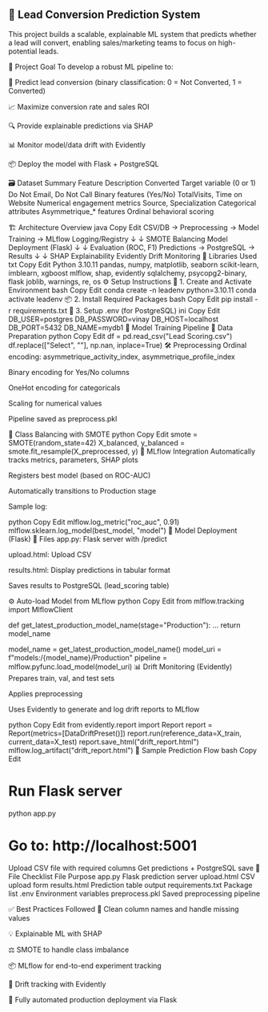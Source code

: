 ## 🚀 Lead Conversion Prediction System
This project builds a scalable, explainable ML system that predicts whether a lead will convert, enabling sales/marketing teams to focus on high-potential leads.

📌 Project Goal
To develop a robust ML pipeline to:

🎯 Predict lead conversion (binary classification: 0 = Not Converted, 1 = Converted)

📈 Maximize conversion rate and sales ROI

🔍 Provide explainable predictions via SHAP

📊 Monitor model/data drift with Evidently

📦 Deploy the model with Flask + PostgreSQL

🗃️ Dataset Summary
Feature	Description
Converted	Target variable (0 or 1)
Do Not Email, Do Not Call	Binary features (Yes/No)
TotalVisits, Time on Website	Numerical engagement metrics
Source, Specialization	Categorical attributes
Asymmetrique_* features	Ordinal behavioral scoring

🏗️ Architecture Overview
java
Copy
Edit
CSV/DB → Preprocessing → Model Training → MLflow Logging/Registry
         ↓                                     ↓
    SMOTE Balancing                     Model Deployment (Flask)
         ↓                                     ↓
     Evaluation (ROC, F1)       Predictions → PostgreSQL → Results
         ↓                                     ↓
    SHAP Explainability             Evidently Drift Monitoring
🧰 Libraries Used
txt
Copy
Edit
Python 3.10.11
pandas, numpy, matplotlib, seaborn
scikit-learn, imblearn, xgboost
mlflow, shap, evidently
sqlalchemy, psycopg2-binary, flask
joblib, warnings, re, os
⚙️ Setup Instructions
🔧 1. Create and Activate Environment
bash
Copy
Edit
conda create -n leadenv python=3.10.11
conda activate leadenv
📦 2. Install Required Packages
bash
Copy
Edit
pip install -r requirements.txt
📁 3. Setup .env (for PostgreSQL)
ini
Copy
Edit
DB_USER=postgres
DB_PASSWORD=vinay
DB_HOST=localhost
DB_PORT=5432
DB_NAME=mydb1
🧪 Model Training Pipeline
📂 Data Preparation
python
Copy
Edit
df = pd.read_csv("Lead Scoring.csv")
df.replace(["Select", ""], np.nan, inplace=True)
🛠️ Preprocessing
Ordinal encoding: asymmetrique_activity_index, asymmetrique_profile_index

Binary encoding for Yes/No columns

OneHot encoding for categoricals

Scaling for numerical values

Pipeline saved as preprocess.pkl

🧪 Class Balancing with SMOTE
python
Copy
Edit
smote = SMOTE(random_state=42)
X_balanced, y_balanced = smote.fit_resample(X_preprocessed, y)
🔁 MLflow Integration
Automatically tracks metrics, parameters, SHAP plots

Registers best model (based on ROC-AUC)

Automatically transitions to Production stage

Sample log:

python
Copy
Edit
mlflow.log_metric("roc_auc", 0.91)
mlflow.sklearn.log_model(best_model, "model")
🤖 Model Deployment (Flask)
📁 Files
app.py: Flask server with /predict

upload.html: Upload CSV

results.html: Display predictions in tabular format

Saves results to PostgreSQL (lead_scoring table)

⚙️ Auto-load Model from MLflow
python
Copy
Edit
from mlflow.tracking import MlflowClient

def get_latest_production_model_name(stage="Production"):
    ...
    return model_name

model_name = get_latest_production_model_name()
model_uri = f"models:/{model_name}/Production"
pipeline = mlflow.pyfunc.load_model(model_uri)
📊 Drift Monitoring (Evidently)
Prepares train, val, and test sets

Applies preprocessing

Uses Evidently to generate and log drift reports to MLflow

python
Copy
Edit
from evidently.report import Report
report = Report(metrics=[DataDriftPreset()])
report.run(reference_data=X_train, current_data=X_test)
report.save_html("drift_report.html")
mlflow.log_artifact("drift_report.html")
🧪 Sample Prediction Flow
bash
Copy
Edit
# Run Flask server
python app.py

# Go to: http://localhost:5001
 Upload CSV file with required columns
 Get predictions + PostgreSQL save
 📄 File Checklist
File	Purpose
app.py	Flask prediction server
upload.html	CSV upload form
results.html	Prediction table output
requirements.txt	Package list
.env	Environment variables
preprocess.pkl	Saved preprocessing pipeline

✅ Best Practices Followed
🧼 Clean column names and handle missing values

💡 Explainable ML with SHAP

⚖️ SMOTE to handle class imbalance

📦 MLflow for end-to-end experiment tracking

🧠 Drift tracking with Evidently

🚀 Fully automated production deployment via Flask
